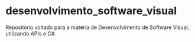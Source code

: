 # desenvolvimento_software_visual
Repositorio voltado para a matéria de Desenvolvimento de Software Visual, utilizando APIs e C#.

